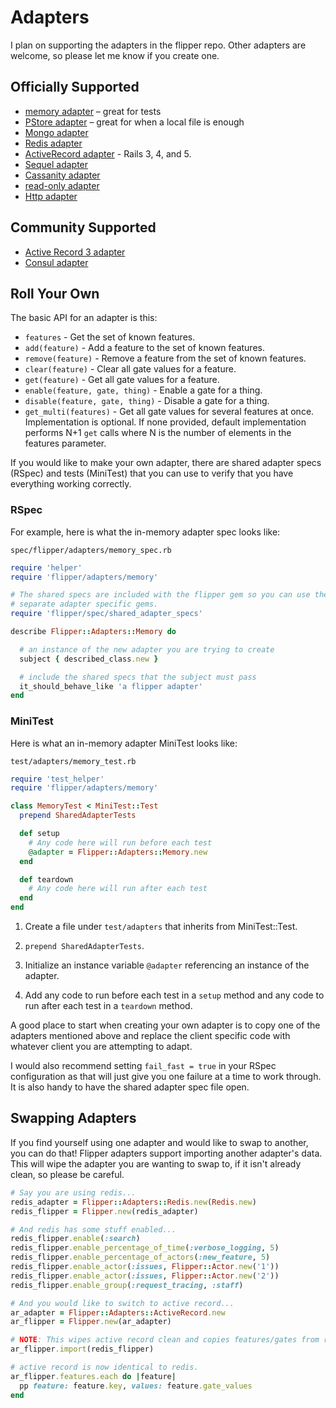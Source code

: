 # Adapters

I plan on supporting the adapters in the flipper repo. Other adapters are welcome, so please let me know if you create one.

## Officially Supported

* [memory adapter](https://github.com/jnunemaker/flipper/blob/master/lib/flipper/adapters/memory.rb) – great for tests
* [PStore adapter](https://github.com/jnunemaker/flipper/blob/master/lib/flipper/adapters/pstore.rb) – great for when a local file is enough
* [Mongo adapter](https://github.com/jnunemaker/flipper/blob/master/docs/mongo)
* [Redis adapter](https://github.com/jnunemaker/flipper/blob/master/docs/redis)
* [ActiveRecord adapter](https://github.com/jnunemaker/flipper/blob/master/docs/active_record) - Rails 3, 4, and 5.
* [Sequel adapter](https://github.com/jnunemaker/flipper/blob/master/docs/sequel)
* [Cassanity adapter](https://github.com/jnunemaker/flipper-cassanity)
* [read-only adapter](https://github.com/jnunemaker/flipper/blob/master/docs/read-only)
* [Http adapter](https://github.com/jnunemaker/flipper/blob/master/docs/http)

## Community Supported

* [Active Record 3 adapter](https://github.com/blueboxjesse/flipper-activerecord)
* [Consul adapter](https://github.com/gdavison/flipper-consul)

## Roll Your Own

The basic API for an adapter is this:

* `features` - Get the set of known features.
* `add(feature)` - Add a feature to the set of known features.
* `remove(feature)` - Remove a feature from the set of known features.
* `clear(feature)` - Clear all gate values for a feature.
* `get(feature)` - Get all gate values for a feature.
* `enable(feature, gate, thing)` - Enable a gate for a thing.
* `disable(feature, gate, thing)` - Disable a gate for a thing.
* `get_multi(features)` - Get all gate values for several features at once. Implementation is optional. If none provided, default implementation performs N+1 `get` calls where N is the number of elements in the features parameter.

If you would like to make your own adapter, there are shared adapter specs (RSpec) and tests (MiniTest) that you can use to verify that you have everything working correctly.

### RSpec
For example, here is what the in-memory adapter spec looks like:

`spec/flipper/adapters/memory_spec.rb`

```ruby
require 'helper'
require 'flipper/adapters/memory'

# The shared specs are included with the flipper gem so you can use them in
# separate adapter specific gems.
require 'flipper/spec/shared_adapter_specs'

describe Flipper::Adapters::Memory do

  # an instance of the new adapter you are trying to create
  subject { described_class.new }

  # include the shared specs that the subject must pass
  it_should_behave_like 'a flipper adapter'
end
```

### MiniTest

Here is what an in-memory adapter MiniTest looks like:

`test/adapters/memory_test.rb`

```ruby
require 'test_helper'
require 'flipper/adapters/memory'

class MemoryTest < MiniTest::Test
  prepend SharedAdapterTests

  def setup
    # Any code here will run before each test
    @adapter = Flipper::Adapters::Memory.new
  end

  def teardown
    # Any code here will run after each test
  end
end
```
1. Create a file under `test/adapters` that inherits from MiniTest::Test.

2. `prepend SharedAdapterTests`.

3. Initialize an instance variable `@adapter` referencing an instance of the adapter.

4. Add any code to run before each test in a `setup` method and any code to run after each test in a `teardown` method.

A good place to start when creating your own adapter is to copy one of the adapters mentioned above and replace the client specific code with whatever client you are attempting to adapt.

I would also recommend setting `fail_fast = true` in your RSpec configuration as that will just give you one failure at a time to work through. It is also handy to have the shared adapter spec file open.

## Swapping Adapters

If you find yourself using one adapter and would like to swap to another, you can do that! Flipper adapters support importing another adapter's data. This will wipe the adapter you are wanting to swap to, if it isn't already clean, so please be careful.

```ruby
# Say you are using redis...
redis_adapter = Flipper::Adapters::Redis.new(Redis.new)
redis_flipper = Flipper.new(redis_adapter)

# And redis has some stuff enabled...
redis_flipper.enable(:search)
redis_flipper.enable_percentage_of_time(:verbose_logging, 5)
redis_flipper.enable_percentage_of_actors(:new_feature, 5)
redis_flipper.enable_actor(:issues, Flipper::Actor.new('1'))
redis_flipper.enable_actor(:issues, Flipper::Actor.new('2'))
redis_flipper.enable_group(:request_tracing, :staff)

# And you would like to switch to active record...
ar_adapter = Flipper::Adapters::ActiveRecord.new
ar_flipper = Flipper.new(ar_adapter)

# NOTE: This wipes active record clean and copies features/gates from redis into active record.
ar_flipper.import(redis_flipper)

# active record is now identical to redis.
ar_flipper.features.each do |feature|
  pp feature: feature.key, values: feature.gate_values
end
```
